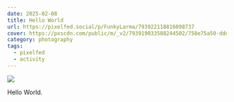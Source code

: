 ```yaml
---
date: 2025-02-08
title: Hello World
url: https://pixelfed.social/p/FunkyLarma/793922118816098737
cover: https://pxscdn.com/public/m/_v2/793919033588244502/758e75a50-ddd61a/HK8ERNy1dTuR/sqmE9rbS2G7g8j92fjOHKcrXxoOHfGqzfohH26Bk.jpg
category: photography
tags:
  - pixelfed
  - activity
---
```


<div class="gallery">

![](https://pxscdn.com/public/m/_v2/793919033588244502/758e75a50-ddd61a/HK8ERNy1dTuR/sqmE9rbS2G7g8j92fjOHKcrXxoOHfGqzfohH26Bk.jpg)

Hello World.

</div>
